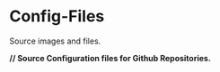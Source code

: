 # Config-Files
Source images and files.

**// Source Configuration files for Github Repositories.**
